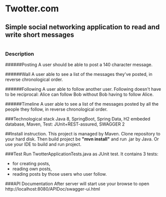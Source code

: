 # Twotter.com
## Simple social networking application to read and write short messages
#
### Description
######Posting
A user should be able to post a 140 character message.

######Wall
A user able to see a list of the messages they've posted, in reverse chronological order.

######Following
A user able to follow another user. Following doesn't have to be reciprocal: Alice can follow Bob without Bob having to follow Alice.

######Timeline
A user able to see a list of the messages posted by all the people they follow, in reverse chronological order.

###Technological stack
Java 8, SpringBoot, Spring Data, H2 embeded database, Maven, Test: JUnit+REST-assured, SWAGGER 2

##Install instruction.
This project is managed by Maven. Clone repository to your hard disk. 
Then build project be **"mvn install"** and run .jar by Java.
Or use your IDE to build and run project.

###Test
Run TwotterApplicationTests.java as JUnit test.
It contains 3 tests: 
* for creating posts, 
* reading own posts, 
* reading posts by those users who user follow.

###API Documentation
After server will start use your browse to open http://localhost:8080/APIDoc/swagger-ui.html
